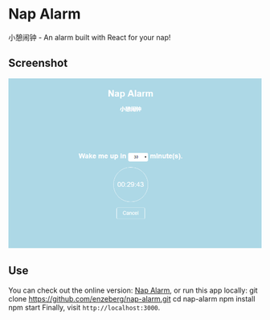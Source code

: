 # Nap Alarm
小憩闹钟 - An alarm built with React for your nap!

## Screenshot
<img src='./screenshots/nap-alarm.png'>

## Use
You can check out the online version: [Nap Alarm](https://enzeberg.github.io/nap-alarm/), or run this app locally:
    git clone https://github.com/enzeberg/nap-alarm.git
    cd nap-alarm
    npm install
    npm start
Finally, visit `http://localhost:3000`.
